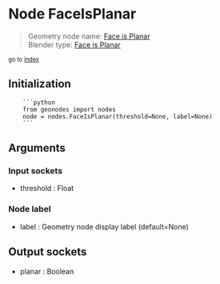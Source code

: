 
# Node FaceIsPlanar

> Geometry node name: [Face is Planar](https://docs.blender.org/manual/en/latest/modeling/geometry_nodes/mesh/face_is_planar.html)<br>
  Blender type: [Face is Planar](https://docs.blender.org/api/current/bpy.types.GeometryNodeInputMeshFaceIsPlanar.html)
  
<sub>go to [index](/docs/index.md)</sub>

Initialization
--------------
        
        ```python
        from geonodes import nodes
        node = nodes.FaceIsPlanar(threshold=None, label=None)
        ```



## Arguments


### Input sockets

- threshold : Float

### Node label

- label : Geometry node display label (default=None)

## Output sockets

- planar : Boolean
